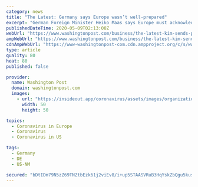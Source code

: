 ```yaml
---
category: news
title: "The Latest: Germany says Europe wasn’t well-prepared"
excerpt: "German Foreign Minister Heiko Maas says Europe must acknowledge that it “wasn’t well-prepared” for the coronavirus pandemic"
publishedDateTime: 2020-05-09T02:13:00Z
webUrl: "https://www.washingtonpost.com/business/the-latest-kim-sends-putin-letter-in-outreach-amid-outbreak/2020/05/08/52fc37e6-9192-11ea-9322-a29e75effc93_story.html"
ampWebUrl: "https://www.washingtonpost.com/business/the-latest-kim-sends-putin-letter-in-outreach-amid-outbreak/2020/05/08/52fc37e6-9192-11ea-9322-a29e75effc93_story.html?outputType=amp"
cdnAmpWebUrl: "https://www-washingtonpost-com.cdn.ampproject.org/c/s/www.washingtonpost.com/business/the-latest-kim-sends-putin-letter-in-outreach-amid-outbreak/2020/05/08/52fc37e6-9192-11ea-9322-a29e75effc93_story.html?outputType=amp"
type: article
quality: 80
heat: 80
published: false

provider:
  name: Washington Post
  domain: washingtonpost.com
  images:
    - url: "https://insideout.app/coronavirus/assets/images/organizations/washingtonpost.com-50x50.jpg"
      width: 50
      height: 50

topics:
  - Coronavirus in Europe
  - Coronavirus
  - Coronavirus in US

tags:
  - Germany
  - DE
  - US-NM

secured: "bDtIDm79N5zZ69TNZtbEzk61j2viEv8/i+up5STAASVRuB3HqYskZbQgu5kusV/E+uxYJ+SHx1+5sGWqAu7Pt1YWRn8nGThvrD+Hnl7zuUqBJmtbRodHxQMa/p3vmwvyqpMgMcA/L9WxUZjmIZyEnJQ2BWiJkymtCyfRQsa8frMaqkbPD97twrcR2OcC2aSy3deEsKhOeFj6RORtn70ANeNPX2YHD/Ty2m64jRWqos5a0uLTYUncDeNBpR9d2TfaXPr/jfqPfCbMbdK+3JN6EhB8k4gPCk0hvfoi/pR38FRpeB5XQw8kLfAa1qS37Ewg;J75g+NEOhhY93AcXOWCadw=="
---
```


